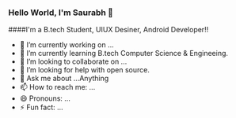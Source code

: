 ### Hello World, I'm Saurabh 👋


####I'm a B.tech Student, UIUX Desiner, Android Developer!!

- 🔭 I’m currently working on ...
- 🌱 I’m currently learning B.tech Computer Science & Engineeing.
- 👯 I’m looking to collaborate on ...
- 🤔 I’m looking for help with open source.
- 💬 Ask me about ...Anything
- 📫 How to reach me: ...
- 😄 Pronouns: ...
- ⚡ Fun fact: ...

